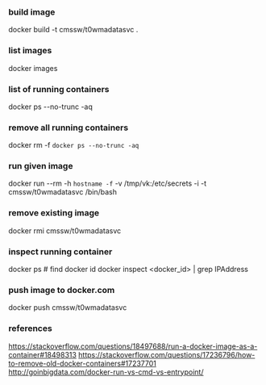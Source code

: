 

### build image
docker build -t cmssw/t0wmadatasvc .

### list images
docker images

### list of running containers
docker ps --no-trunc -aq

### remove all running containers
docker rm -f `docker ps --no-trunc -aq`

### run given image
docker run --rm -h `hostname -f` -v /tmp/vk:/etc/secrets -i -t cmssw/t0wmadatasvc /bin/bash

### remove existing image
docker rmi cmssw/t0wmadatasvc

### inspect running container
docker ps # find docker id
docker inspect <docker_id> | grep IPAddress

### push image to docker.com
docker push cmssw/t0wmadatasvc

### references
https://stackoverflow.com/questions/18497688/run-a-docker-image-as-a-container#18498313
https://stackoverflow.com/questions/17236796/how-to-remove-old-docker-containers#17237701
http://goinbigdata.com/docker-run-vs-cmd-vs-entrypoint/
